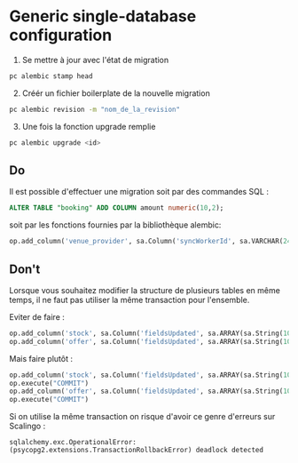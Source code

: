 # Generic single-database configuration

1. Se mettre à jour avec l'état de migration

```bash
pc alembic stamp head
```

2. Créér un fichier boilerplate de la nouvelle migration

```bash
pc alembic revision -m "nom_de_la_revision"
```

3. Une fois la fonction upgrade remplie

```bash
pc alembic upgrade <id>
```

## Do

Il est possible d'effectuer une migration soit par des commandes SQL :

```SQL
ALTER TABLE "booking" ADD COLUMN amount numeric(10,2);
```

soit par les fonctions fournies par la bibliothèque alembic:


```python
op.add_column('venue_provider', sa.Column('syncWorkerId', sa.VARCHAR(24), nullable=True))
```

## Don't

Lorsque vous souhaitez modifier la structure de plusieurs tables en même temps,
il ne faut pas utiliser la même transaction pour l'ensemble.

Eviter de faire :

```python
op.add_column('stock', sa.Column('fieldsUpdated', sa.ARRAY(sa.String(100)), nullable=False, server_default="{}"))
op.add_column('offer', sa.Column('fieldsUpdated', sa.ARRAY(sa.String(100)), nullable=False, server_default="{}"))
```

Mais faire plutôt :

```python
op.add_column('stock', sa.Column('fieldsUpdated', sa.ARRAY(sa.String(100)), nullable=False, server_default="{}"))
op.execute("COMMIT")
op.add_column('offer', sa.Column('fieldsUpdated', sa.ARRAY(sa.String(100)), nullable=False, server_default="{}"))
op.execute("COMMIT")
```

Si on utilise la même transaction on risque d'avoir ce genre d'erreurs sur Scalingo :
```
sqlalchemy.exc.OperationalError: (psycopg2.extensions.TransactionRollbackError) deadlock detected
```
